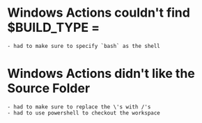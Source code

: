 # Windows Actions couldn't find $BUILD_TYPE =
    - had to make sure to specify `bash` as the shell

# Windows Actions didn't like the Source Folder
    - had to make sure to replace the \'s with /'s
    - had to use powershell to checkout the workspace